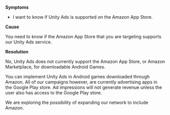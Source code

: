 
        

**Symptoms** 

*   I want to know if Unity Ads is supported on the Amazon App Store.

**Cause** 

You need to know if the Amazon App Store that you are targeting supports our Unity Ads service.

**Resolution** 

No, Unity Ads does not currently support the Amazon App Store, or Amazon Marketplace, for downloadable Android Games.

You can implement Unity Ads in Android games downloaded through Amazon. All of our campaigns however, are currently advertising apps in the Google Play store. Ad impressions will not generate revenue unless the user also has access to the Google Play store.

We are exploring the possibility of expanding our network to include Amazon.

      